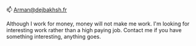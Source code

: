 📫 Arman@dejbakhsh.fr

Although I work for money, money will not make me work.
I'm looking for interesting work rather than a high paying job.
Contact me if you have something interesting, anything goes.

<!-- 
 - 💞️ I’m looking to collaborate on ...
 - 👀 I’m interested in helping my school QOL
--->

<!---
ADejbakhsh/ADejbakhsh is a ✨ special ✨ repository because its `README.md` (this file) appears on your GitHub profile.
You can click the Preview link to take a look at your changes.
--->
